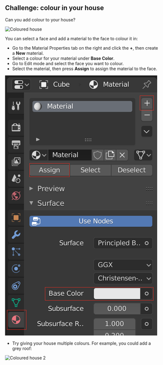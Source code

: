 ## Challenge: colour in your house

Can you add colour to your house?

![Coloured house](images/blender-house-colour-render.png)

You can select a face and add a material to the face to colour it in:

+ Go to the Material Properties tab on the right and click the **+**, then create a **New** material.
+ Select a colour for your material under **Base Color**.
+ Go to Edit mode and select the face you want to colour.
+ Select the material, then press **Assign** to assign the material to the face.

![New material](images/new-material.png)

+ Try giving your house multiple colours. For example, you could add a grey roof:

![Coloured house 2](images/blender-house-2.png)
